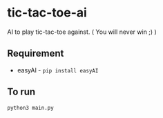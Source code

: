 # tic-tac-toe-ai

AI to play tic-tac-toe against. ( You will never win ;) )

## Requirement
* easyAI - `pip install easyAI`

## To run
`python3 main.py`